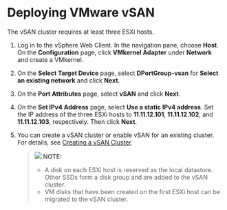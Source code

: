 # Deploying VMware vSAN<a name="EN-US_TOPIC_0159392321"></a>

The vSAN cluster requires at least three ESXi hosts.

1.  Log in to the vSphere Web Client. In the navigation pane, choose  **Host**. On the  **Configuration**  page, click  **VMkernel Adapter**  under  **Network**  and create a VMkernel.
2.  On the  **Select Target Device**  page, select  **DPortGroup-vsan**  for  **Select an existing network**  and click  **Next**.
3.  On the  **Port Attributes**  page, select  **vSAN**  and click  **Next**.
4.  On the  **Set IPv4 Address**  page, select  **Use a static IPv4 address**. Set the IP address of the three ESXi hosts to  **11.11.12.101**,  **11.11.12.102**, and  **11.11.12.103**, respectively. Then click  **Next**.
5.  You can create a vSAN cluster or enable vSAN for an existing cluster. For details, see  [Creating a vSAN Cluster](https://docs.vmware.com/en/VMware-vSphere/6.5/com.vmware.vsphere.virtualsan.doc/GUID-3332D48C-E8F2-4462-BC30-60C9532C624C.html).

    >![](/images/icon-note.gif) **NOTE:**   
    >-   A disk on each ESXi host is reserved as the local datastore. Other SSDs form a disk group and are added to the vSAN cluster.  
    >-   VM disks that have been created on the first ESXi host can be migrated to the vSAN cluster.  


